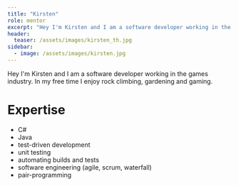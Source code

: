 ```yaml
---
title: "Kirsten"
role: mentor
excerpt: "Hey I'm Kirsten and I am a software developer working in the games industry..."
header:
  teaser: /assets/images/kirsten_th.jpg
sidebar:
  - image: /assets/images/kirsten.jpg
---
```

Hey I'm Kirsten and I am a software developer working in the games industry. In my free time I enjoy rock climbing, gardening and gaming.


# Expertise

* C#
* Java
* test-driven development
* unit testing
* automating builds and tests
* software engineering (agile, scrum, waterfall)
* pair-programming

